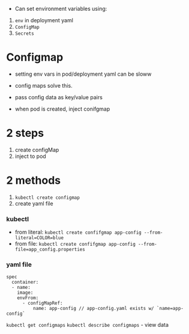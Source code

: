 - Can set environment variables using:
1. `env` in deployment yaml
2. `ConfigMap`
3. `Secrets`

# Configmap
- setting env vars in pod/deployment yaml can be sloww
- config maps solve this.

- pass config data as key/value pairs
- when pod is created, inject conifgmap

# 2 steps
1. create configMap
2. inject to pod

# 2 methods
1. `kubectl create configmap`
2. create yaml file

### kubectl 
- from literal:
`kubectl create confifgmap app-config --from-literal=COLOR=blue`
- from file:
`kubectl create confifgmap app-config --from-file=app_config.properties`

### yaml file
```
spec
  container:
  - name:
    image: 
    envFrom:
      - configMapRef:
          name: app-config // app-config.yaml exists w/ `name=app-config`
```

`kubectl get configmaps`
`kubectl describe configmaps` - view data
